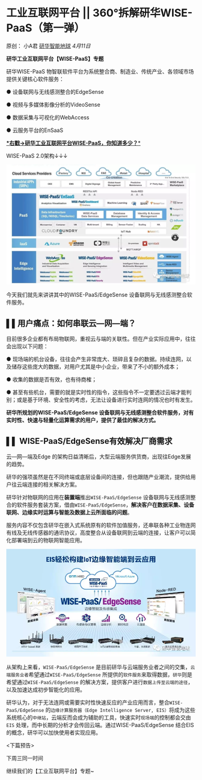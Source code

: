 # 工业互联网平台 || 360°拆解研华WISE-PaaS（第一弹）

原创： 小A君 [研华智能地球](javascript:void(0);) *4月11日*

**研华工业互联网平台【WISE-PaaS】专题**

研华WISE-PaaS 物智联软件平台为系统整合商、制造业、传统产业、各领域市场提供关键核心软件服务：



● 设备联网与无线感测整合的EdgeSense

● 视频与多媒体影像分析的VideoSense

● 数据采集与可视化的WebAccess

● 云服务平台的EnSaaS



[**\*右戳→研华工业互联网平台WISE-PaaS，你知道多少？***](http://mp.weixin.qq.com/s?__biz=MzAwNDE5ODI5NQ==&mid=2658801201&idx=1&sn=4bc90e9d1c3f77e54740c78b5ad0d95a&chksm=80a12cc9b7d6a5df2e61221ef329eb0dfa4ef81c411c774691bdb6d8edcd214848b657f5b721&scene=21#wechat_redirect)



WISE-PaaS 2.0架构↓↓↓

![img](assets/640-1542267295184)



今天我们就先来讲讲其中的WISE-PaaS/EdgeSense 设备联网与无线感测整合软件服务。



## ▌▌用户痛点：如何串联云—网—端？



目前很多企业都有布局物联网，重视云与端的关联性。但在产业实际应用中，往往会出现以下问题：



● 现场端的机台设备，往往会产生非常庞大、琐碎且复杂的数据。持续连网，以及储存这些庞大的数据，对用户尤其是中小企业，带来了不小的额外成本；



● 收集的数据是否有效，也有待商榷；



● 甚至有些机台，需要的就是实时性的指令，这些指令不一定要透过云端才能判别；或是基于环境、安全性的考虑，无法让设备进行实时连网的情况也时有发生。



**研华所规划的WISE-PaaS/EdgeSense 设备联网与无线感测整合软件服务，对有实时性、快速与轻量化运算需求的用户，提供了最佳的解决方式。**



## **▌▌** WISE-PaaS/EdgeSense有效解决厂商需求



云—网—端及Edge 的架构日益清晰后，大型云端服务供货商，出现往Edge发展的趋势。

研华的强项虽然是在不同终端或底层设备间的连接，但也跟随产业潮流，提供给用户往云端连接的相关解决方案。

研华针对物联网的应用在**装置端**推出`WISE-PaaS/EdgeSense` 设备联网与无线感测整合的软件服务套装方案，借由`WISE-PaaS/EdgeSense`，**解决客户在数据采集、设备联网、边缘实时运算与智能及数据上云所面临的问题**。





服务内容不仅包含研华在嵌入式系统原有的软件加值服务，还串联各种工业物连网有线及无线传感器的通讯协议，高度整合从设备联网到云端的连接，让客户可以简化部署端到云的物联网智能应用。



![img](assets/640-1542246872564)



从架构上来看，`WISE-PaaS/EdgeSense` 是目前研华与云端服务业者之间的交集，`云端服务业者`希望通过`WISE-PaaS/EdgeSense` 所提供的`软件服务`来取得数据，`研华`则是希望通过`WISE-PaaS/EdgeSense` 的解决方案，提供客户进行`数据上传至云端的途径`，以及加速达成初步智能化的应用。



研华认为，对于无法连网或需要实时性快速反应的产业应用而言，整合`WISE-PaaS/EdgeSense` 的`边缘计算服务器（Edge Intelligence Server, EIS）`将成为这些系统核心的`中继站`，云端反而会成为辅助的工具，快速实时`现场端`的控制都会交由`EIS` 处理，而中长期的分析才会传回云端。通过WISE-PaaS/EdgeSense 结合EIS的概念，研华可以加快使用者实现应用。



<下篇预告>

下周三同一时间

继续我们的【工业互联网平台】专题~